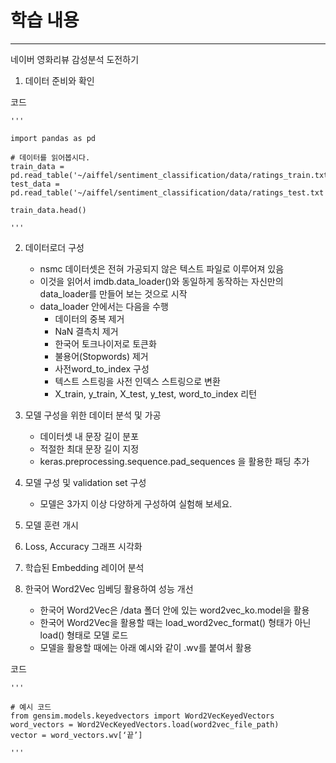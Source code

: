 # 학습 내용

---

네이버 영화리뷰 감성분석 도전하기

1) 데이터 준비와 확인

코드

	'''

	import pandas as pd

	# 데이터를 읽어봅시다. 
	train_data = pd.read_table('~/aiffel/sentiment_classification/data/ratings_train.txt')
	test_data = pd.read_table('~/aiffel/sentiment_classification/data/ratings_test.txt')

	train_data.head()

	'''

2) 데이터로더 구성

	- nsmc 데이터셋은 전혀 가공되지 않은 텍스트 파일로 이루어져 있음
	- 이것을 읽어서 imdb.data_loader()와 동일하게 동작하는 자신만의 data_loader를 만들어 보는 것으로 시작
	-  data_loader 안에서는 다음을 수행
		- 데이터의 중복 제거
		- NaN 결측치 제거
		- 한국어 토크나이저로 토큰화
		- 불용어(Stopwords) 제거
		- 사전word_to_index 구성
		- 텍스트 스트링을 사전 인덱스 스트링으로 변환
		- X_train, y_train, X_test, y_test, word_to_index 리턴

3) 모델 구성을 위한 데이터 분석 및 가공

	- 데이터셋 내 문장 길이 분포
	- 적절한 최대 문장 길이 지정
	- keras.preprocessing.sequence.pad_sequences 을 활용한 패딩 추가

4) 모델 구성 및 validation set 구성

	- 모델은 3가지 이상 다양하게 구성하여 실험해 보세요.

5) 모델 훈련 개시

6) Loss, Accuracy 그래프 시각화

7) 학습된 Embedding 레이어 분석

8) 한국어 Word2Vec 임베딩 활용하여 성능 개선

	- 한국어 Word2Vec은 /data 폴더 안에 있는 word2vec_ko.model을 활용
	- 한국어 Word2Vec을 활용할 때는 load_word2vec_format() 형태가 아닌 load() 형태로 모델 로드
	-  모델을 활용할 때에는 아래 예시와 같이 .wv를 붙여서 활용

코드

	'''

	# 예시 코드
	from gensim.models.keyedvectors import Word2VecKeyedVectors
	word_vectors = Word2VecKeyedVectors.load(word2vec_file_path)
	vector = word_vectors.wv[‘끝’]

	'''
